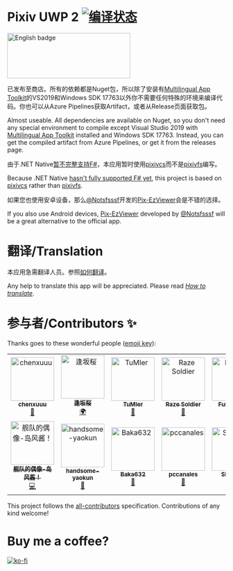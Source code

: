 # Pixiv UWP 2 [![编译状态](https://dev.azure.com/tobiichiamane/pixivfs-uwp/_apis/build/status/tobiichiamane.pixivfs-uwp?branchName=master)](https://dev.azure.com/tobiichiamane/pixivfs-uwp/_build?definitionId=1)

[<img src='https://assets.windowsphone.com/85864462-9c82-451e-9355-a3d5f874397a/English_get-it-from-MS_InvariantCulture_Default.png' alt='English badge' width=284 height=104/>](https://www.microsoft.com/store/apps/9PM8K64J71PL?cid=storebadge&ocid=badge)

已发布至商店。所有的依赖都是Nuget包，所以除了安装有[Multilingual App Toolkit](http://aka.ms/matinstall)的VS2019和Windows SDK 17763以外你不需要任何特殊的环境来编译代码。你也可以从Azure Pipelines获取Artifact，或者从Release页面获取包。

Almost useable. All dependencies are available on Nuget, so you don't need any special environment to compile except Visual Studio 2019 with [Multilingual App Toolkit](http://aka.ms/matinstall) installed and Windows SDK 17763. Instead, you can get the compiled artifact from Azure Pipelines, or get it from the releases page.

由于.NET Native[暂不完整支持F#](https://github.com/dotnet/corert/issues/6055)，本应用暂时使用[pixivcs](https://github.com/tobiichiamane/pixivcs)而不是[pixivfs](https://github.com/tobiichiamane/pixivfs)编写。

Because .NET Native [hasn't fully supported F# yet](https://github.com/dotnet/corert/issues/6055), this project is based on [pixivcs](https://github.com/tobiichiamane/pixivcs) rather than [pixivfs](https://github.com/tobiichiamane/pixivfs). 

如果您也使用安卓设备，那么[@Notsfsssf](https://github.com/Notsfsssf)开发的[Pix-EzViewer](https://github.com/Notsfsssf/Pix-EzViewer)会是不错的选择。

If you also use Android devices, [Pix-EzViewer](https://github.com/Notsfsssf/Pix-EzViewer) developed by [@Notsfsssf](https://github.com/Notsfsssf) will be a great alternative to the official app.

# 翻译/Translation

本应用急需翻译人员。参照[如何翻译](https://github.com/tobiichiamane/pixivfs-uwp/blob/master/Translate.md)。

Any help to translate this app will be appreciated. Please read [*How to translate*](https://github.com/tobiichiamane/pixivfs-uwp/blob/master/Translate.md).

# 参与者/Contributors ✨

Thanks goes to these wonderful people ([emoji key](https://allcontributors.org/docs/en/emoji-key)):

<!-- ALL-CONTRIBUTORS-LIST:START - Do not remove or modify this section -->
<!-- prettier-ignore -->
<table>
  <tr>
    <td align="center"><a href="https://www.chenxublog.com/"><img src="https://avatars3.githubusercontent.com/u/10357394?v=4" width="100px;" alt="chenxuuu"/><br /><sub><b>chenxuuu</b></sub></a><br /><a href="https://github.com/tobiichiamane/pixivfs-uwp/commits?author=chenxuuu" title="Documentation">📖</a></td>
    <td align="center"><a href="https://qaq.jp"><img src="https://avatars1.githubusercontent.com/u/24848528?v=4" width="100px;" alt="逢坂桜"/><br /><sub><b>逢坂桜</b></sub></a><br /><a href="#translation-SakuraSa233" title="Translation">🌍</a></td>
    <td align="center"><a href="https://github.com/TuMIer"><img src="https://avatars2.githubusercontent.com/u/45781074?v=4" width="100px;" alt="TuMIer"/><br /><sub><b>TuMIer</b></sub></a><br /><a href="https://github.com/tobiichiamane/pixivfs-uwp/issues?q=author%3ATuMIer" title="Bug reports">🐛</a></td>
    <td align="center"><a href="http://razesoldier.cn"><img src="https://avatars0.githubusercontent.com/u/29511518?v=4" width="100px;" alt="Raze Soldier"/><br /><sub><b>Raze Soldier</b></sub></a><br /><a href="https://github.com/tobiichiamane/pixivfs-uwp/issues?q=author%3ARazeSoldier" title="Bug reports">🐛</a></td>
    <td align="center"><a href="https://github.com/Funny-ppt"><img src="https://avatars3.githubusercontent.com/u/48616775?v=4" width="100px;" alt="Funny-ppt"/><br /><sub><b>Funny-ppt</b></sub></a><br /><a href="https://github.com/tobiichiamane/pixivfs-uwp/issues?q=author%3AFunny-ppt" title="Bug reports">🐛</a></td>
    <td align="center"><a href="https://github.com/dsyo2008"><img src="https://avatars2.githubusercontent.com/u/3739056?v=4" width="100px;" alt="dsyo2008"/><br /><sub><b>dsyo2008</b></sub></a><br /><a href="#ideas-dsyo2008" title="Ideas, Planning, & Feedback">🤔</a></td>
    <td align="center"><a href="https://github.com/ZeroSimple"><img src="https://avatars2.githubusercontent.com/u/22572927?v=4" width="100px;" alt="Henry He"/><br /><sub><b>Henry He</b></sub></a><br /><a href="https://github.com/tobiichiamane/pixivfs-uwp/issues?q=author%3AZeroSimple" title="Bug reports">🐛</a></td>
  </tr>
  <tr>
    <td align="center"><a href="https://github.com/frg2089"><img src="https://avatars0.githubusercontent.com/u/42184238?v=4" width="100px;" alt="舰队的偶像-岛风酱！"/><br /><sub><b>舰队的偶像-岛风酱！</b></sub></a><br /><a href="https://github.com/tobiichiamane/pixivfs-uwp/commits?author=frg2089" title="Code">💻</a></td>
    <td align="center"><a href="https://github.com/handsome-yaokun"><img src="https://avatars1.githubusercontent.com/u/48851792?v=4" width="100px;" alt="handsome-yaokun"/><br /><sub><b>handsome-yaokun</b></sub></a><br /><a href="https://github.com/tobiichiamane/pixivfs-uwp/issues?q=author%3Ahandsome-yaokun" title="Bug reports">🐛</a></td>
    <td align="center"><a href="https://github.com/Baka632"><img src="https://avatars1.githubusercontent.com/u/48171809?v=4" width="100px;" alt="Baka632"/><br /><sub><b>Baka632</b></sub></a><br /><a href="https://github.com/tobiichiamane/pixivfs-uwp/issues?q=author%3ABaka632" title="Bug reports">🐛</a></td>
    <td align="center"><a href="https://github.com/pccanales"><img src="https://avatars3.githubusercontent.com/u/57200458?v=4" width="100px;" alt="pccanales"/><br /><sub><b>pccanales</b></sub></a><br /><a href="https://github.com/tobiichiamane/pixivfs-uwp/issues?q=author%3Apccanales" title="Bug reports">🐛</a></td>
    <td align="center"><a href="https://github.com/SLK-xlw"><img src="https://avatars0.githubusercontent.com/u/57425595?v=4" width="100px;" alt="SLK-xlw"/><br /><sub><b>SLK-xlw</b></sub></a><br /><a href="https://github.com/tobiichiamane/pixivfs-uwp/issues?q=author%3ASLK-xlw" title="Bug reports">🐛</a></td>
  </tr>
</table>

<!-- ALL-CONTRIBUTORS-LIST:END -->

This project follows the [all-contributors](https://github.com/all-contributors/all-contributors) specification. Contributions of any kind welcome!

# Buy me a coffee? 

[![ko-fi](https://www.ko-fi.com/img/githubbutton_sm.svg)](https://ko-fi.com/P5P8WD5C)
